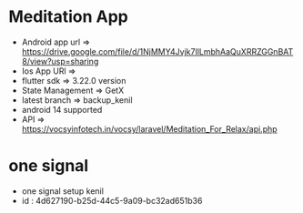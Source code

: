 # Meditation App

- Android app url => https://drive.google.com/file/d/1NjMMY4Jvjk7IlLmbhAaQuXRRZGGnBAT8/view?usp=sharing
- Ios App URl => 
- flutter sdk => 3.22.0 version
- State Management => GetX
- latest branch => backup_kenil
- android 14 supported
- API => https://vocsyinfotech.in/vocsy/laravel/Meditation_For_Relax/api.php


# one signal
- one signal setup kenil
- id : 4d627190-b25d-44c5-9a09-bc32ad651b36